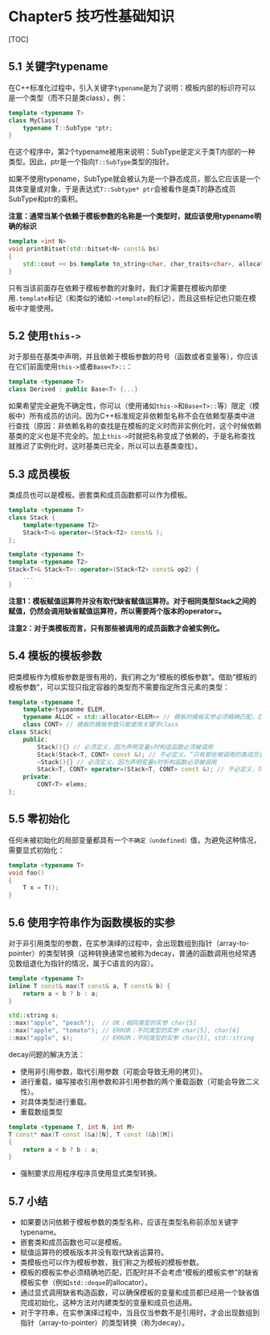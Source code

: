 # Chapter5 技巧性基础知识

[TOC]



## 5.1 关键字typename

在C++标准化过程中，引入关键字`typename`是为了说明：模板内部的标识符可以是一个类型（而不只是类class），例：

```c++
template <typename T>
class MyClass{
    typename T::SubType *ptr;
}
```

在这个程序中，第2个typename被用来说明：SubType是定义于类T内部的一种类型。因此，ptr是一个指向`T::SubType`类型的指针。

如果不使用typename，SubType就会被认为是一个静态成员，那么它应该是一个具体变量或对象，于是表达式`T::Subtype* ptr`会被看作是类T的静态成员SubType和ptr的乘积。

**注意：通常当某个依赖于模板参数的名称是一个类型时，就应该使用typename明确的标识**

```c++
template <int N>
void printBitset(std::bitset<N> const& bs)
{
    std::cout << bs.template to_string<char, char_traits<char>, allocator<char> >();
}
```

只有当该前面存在依赖于模板参数的对象时，我们才需要在模板内部使用`.template`标记（和类似的诸如`->template`的标记），而且这些标记也只能在模板中才能使用。



## 5.2 使用`this->`

对于那些在基类中声明，并且依赖于模板参数的符号（函数或者变量等），你应该在它们前面使用`this->`或者`Base<T>::`：

```c++
template <typename T>
class Derived : public Base<T> {...}
```

如果希望完全避免不确定性，你可以（使用诸如`this->`和`Base<T>::`等）限定（模板中）所有成员的访问。因为C++标准规定非依赖型名称不会在依赖型基类中进行查找（原因：非依赖名称的查找是在模板的定义时而非实例化时，这个时候依赖基类的定义也是不完全的。加上`this->`时就把名称变成了依赖的，于是名称查找就推迟了实例化时，这时基类已完全，所以可以去基类查找）。



## 5.3 成员模板

类成员也可以是模板。嵌套类和成员函数都可以作为模板。

```c++
template <typename T>
class Stack {
    template<typename T2>
    Stack<T>& operator=(Stack<T2> const& );
};

template <typename T>
template <typename T2>
Stack<T>& Stack<T>::operator=(Stack<T2> const& op2) {
    ...
}
```

**注意1：模板赋值运算符并没有取代缺省赋值运算符。对于相同类型Stack之间的赋值，仍然会调用缺省赋值运算符，所以需要两个版本的operator=。**

**注意2：对于类模板而言，只有那些被调用的成员函数才会被实例化。**



## 5.4 模板的模板参数

把类模板作为模板参数是很有用的，我们称之为“模板的模板参数”。借助“模板的模板参数”，可以实现只指定容器的类型而不需要指定所含元素的类型：

```c++
template <typename T, 
    template<typeanme ELEM, 
    typename ALLOC = std::allocator<ELEM>> // 模板的模板实参必须精确匹配，匹配时并不会考虑“模板的模板实参”的缺省模板实参，必须显式指出这个ALLOC！
    class CONT> // 模板的模板参数只能使用关键字class
class Stack{
    public:
        Stack(){} // 必须定义，因为声明变量s时构造函数必须被调用
        Stack(Stack<T, CONT> const &); // 不必定义，“只有那些被调用的类成员会被实例化”
        ~Stack(){} // 必须定义，因为声明变量s时析构函数必须被调用
        Stack<T, CONT> operator=(Stack<T, CONT> const &); // 不必定义，同上
    private:
        CONT<T> elems;
};
```



## 5.5 零初始化

任何未被初始化的局部变量都具有一个`不确定（undefined）`值，为避免这种情况，需要显式初始化：

```c++
template <typename T>
void foo()
{
    T x = T();
}
```



## 5.6 使用字符串作为函数模板的实参

对于非引用类型的参数，在实参演绎的过程中，会出现数组到指针（array-to-pointer）的类型转换（这种转换通常也被称为decay，普通的函数调用也经常遇见数组退化为指针的情况，属于C语言的内容）。

```c++
template <typename T>
inline T const& max(T const& a, T const& b) {
    return a < b ? b : a;
}

std::string s;
::max("apple", "peach");  // OK；相同类型的实参 char[5]
::max("apple", "tomato"); // ERROR；不同类型的实参 char[5], char[6]
::max("apple", s);        // ERROR；不同类型的实参 char[5], std::string
```

decay问题的解决方法：

- 使用非引用参数，取代引用参数（可能会导致无用的拷贝）。
- 进行重载，编写接收引用参数和非引用参数的两个重载函数（可能会导致二义性）。
- 对具体类型进行重载。
- 重载数组类型

```c++
template <typename T, int N, int M>
T const* max(T const (&a)[N], T const (&b)[M])
{
    return a < b ? b : a;
}
```

- 强制要求应用程序程序员使用显式类型转换。



## 5.7 小结

- 如果要访问依赖于模板参数的类型名称，应该在类型名称前添加关键字typename。
- 嵌套类和成员函数也可以是模板。
- 赋值运算符的模板版本并没有取代缺省运算符。
- 类模板也可以作为模板参数，我们称之为模板的模板参数。
- 模板的模板实参必须精确地匹配，匹配时并不会考虑“模板的模板实参”的缺省模板实参（例如`std::deque`的allocator）。
- 通过显式调用缺省构造函数，可以确保模板的变量和成员都已经用一个缺省值完成初始化，这种方法对内建类型的变量和成员也适用。
- 对于字符串，在实参演绎过程中，当且仅当参数不是引用时，才会出现数组到指针（array-to-pointer）的类型转换（称为decay）。

